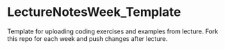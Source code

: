 # LectureNotesWeek_Template
Template for uploading coding exercises and examples from lecture. Fork this repo for each week and push changes after lecture.
